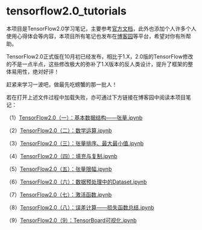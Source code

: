 # tensorflow2.0_tutorials
本项目是TensorFlow2.0学习笔记，主要参考[官方文档](https://tensorflow.google.cn/tutorials?hl=zh_cn)，此外也添加个人许多个人使用心得体会等内容，本项目所有笔记也发布在[博客园](https://www.cnblogs.com/chenhuabin/)等平台，希望对你有所帮助。

TensorFlow2.0正式版在10月初已经发布，相比于1.X，2.0版的TensorFlow修改的不是一点半点，这些修改极大的弥补了1.X版本的反人类设计，提升了框架的整体易用性，绝对好评！


赶紧来学习一波吧，做最先吃螃蟹的那一批人！


若在打开上述文件过程中加载失败，亦可通过下方链接在博客园中阅读本项目笔记：


（1）[TensorFlow2.0（一）：基本数据结构——张量.ipynb](https://www.cnblogs.com/chenhuabin/p/11561633.html)  

（2）[TensorFlow2.0（二）：数学运算.ipynb](https://www.cnblogs.com/chenhuabin/p/11594239.html)  

（3）[TensorFlow2.0（三）：张量排序、最大最小值.ipynb](https://www.cnblogs.com/chenhuabin/p/11617663.html)  

（4）[TensorFlow2.0（四）：填充与复制.ipynb](https://www.cnblogs.com/chenhuabin/p/11631089.html)  

（5）[TensorFlow2.0（五）：张量限幅.ipynb](https://www.cnblogs.com/chenhuabin/p/11638224.html)  

（6）[TensorFlow2.0（六）：数据预处理中的Dataset.ipynb](https://www.cnblogs.com/chenhuabin/p/11669452.html)  

（7）[TensorFlow2.0（七）：激活函数.ipynb](https://www.cnblogs.com/chenhuabin/p/11717580.html)

（8）[TensorFlow2.0（八）：误差计算——损失函数总结.ipynb](https://www.cnblogs.com/chenhuabin/p/11727212.html)

（9）[TensorFlow2.0（9）：TensorBoard可视化.ipynb](https://www.cnblogs.com/chenhuabin/p/11736088.html)
